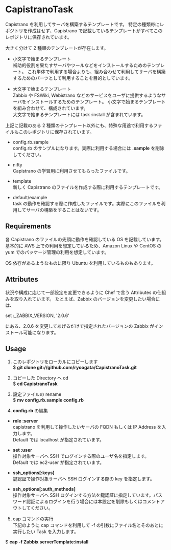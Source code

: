 CapistranoTask
==============
Capistrano を利用してサーバを構築するテンプレートです。
特定の種類毎にレポジトリを作成はせず、Capistrano で記載しているテンプレートがすべてこのレポジトリに保存されています。

大きく分けて 2 種類のテンプレートが存在します。

* 小文字で始まるテンプレート  
補助的役割を果たすサーバやツールなどをインストールするためのテンプレート。
これ単体で利用する場合よりも、組み合わせて利用してサーバを構築するためのパーツとして利用することを目的としています。

* 大文字で始まるテンプレート  
Zabbix や FSWiki, Webistrano などのサービスをユーザに提供するようなサーバをインストールするためのテンプレート。
小文字で始まるテンプレートを組み合わせて、構成されています。  
大文字で始まるテンプレートには task :install が含まれています。


上記に記載のある 2 種類のテンプレート以外にも、特殊な用途で利用するファイルもこのレポジトリに保存されています。

* config.rb.sample  
config.rb のサンプルになります。実際に利用する場合には **.sample** を削除してください。

* nifty  
Capistrano の学習用に利用させてもらったファイルです。

* template  
新しく Capistrano のファイルを作成する際に利用するテンプレートです。


* default/example  
task の動作を確認する際に作成したファイルです。実際にこのファイルを利用してサーバの構築をすることはないです。


Requirements
------------
各 Capistrano のファイルの先頭に動作を確認している OS を記載しています。
基本的に AWS 上での利用を想定しているため、Amazon Linux や CentOS の yum でのパッケージ管理の利用を想定しています。

OS 依存があるようなものに限り Ubuntu を利用しているものもあります。


Attributes
----------
状況や構成に応じて一部設定を変更できるように Chef で言う Attributes の仕組みを取り入れています。
たとえば、Zabbix のバージョンを変更したい場合には、

set :_ZABBIX_VERSION, '2.0.6'

にある、2.0.6 を変更してあげるだけで指定されたバージョンの Zabbix がインストール可能になります。


Usage
-----
1. このレポジトリをローカルにコピーします  
  $ __git clone git://github.com/ryoogata/CapistranoTask.git__  

2. コピーした Directory へ cd  
  $ __cd CapistranoTask__

3. 設定ファイルの rename  
  $ __mv config.rb.sample config.rb__  

4. __config.rb__ の編集
 - __role :server__    
 capistrano を利用して操作したいサーバの FQDN もしくは IP Address を入力します。  
 Default では localhost が指定されています。  

 - __set :user__    
 操作対象サーバへ SSH でログインする際のユーザ名を指定します。  
 Default では ec2-user が指定されています。  

 - __ssh_options[:keys]__  
 鍵認証で操作対象サーバへ SSH ログインする際の key を指定します。

 - __ssh\_options[:auth_methods]__  
 操作対象サーバへ SSH ログインする方法を鍵認証に指定しています。パスワード認証によるログインを行う場合には本設定を削除もしくはコメントアウトしてください。

5. cap コマンドの実行  
下記のように cap コマンドを利用して -f の引数にファイル名とそのあとに実行したい Task を入力します。  
    
  $ __cap -f Zabbix serverTemplate:install__